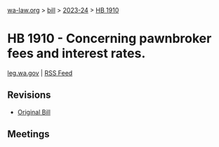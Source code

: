 [wa-law.org](/) > [bill](/bill/) > [2023-24](/bill/2023-24/) > [HB 1910](/bill/2023-24/hb/1910/)

# HB 1910 - Concerning pawnbroker fees and interest rates.
[leg.wa.gov](https://app.leg.wa.gov/billsummary?BillNumber=1910&Year=2023&Initiative=false) | [RSS Feed](./rss.xml)

## Revisions
* [Original Bill](1/)

## Meetings